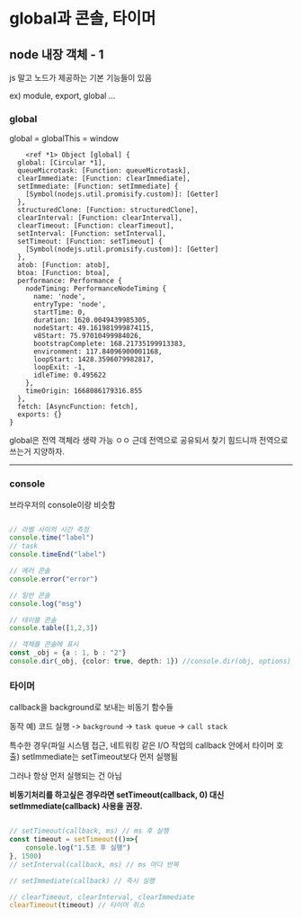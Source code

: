 # global과 콘솔, 타이머

## node 내장 객체 - 1

js 말고 노드가 제공하는 기본 기능들이 있음

ex) module, export, global ...

### global

global = globalThis = window

``` node
    <ref *1> Object [global] {
  global: [Circular *1],
  queueMicrotask: [Function: queueMicrotask],
  clearImmediate: [Function: clearImmediate],
  setImmediate: [Function: setImmediate] {
    [Symbol(nodejs.util.promisify.custom)]: [Getter]
  },
  structuredClone: [Function: structuredClone],
  clearInterval: [Function: clearInterval],
  clearTimeout: [Function: clearTimeout],
  setInterval: [Function: setInterval],
  setTimeout: [Function: setTimeout] {
    [Symbol(nodejs.util.promisify.custom)]: [Getter]
  },
  atob: [Function: atob],
  btoa: [Function: btoa],
  performance: Performance {
    nodeTiming: PerformanceNodeTiming {
      name: 'node',
      entryType: 'node',
      startTime: 0,
      duration: 1620.0049439985305,
      nodeStart: 49.161981999874115,
      v8Start: 75.97010499984026,
      bootstrapComplete: 168.21735199913383,
      environment: 117.84096900001168,
      loopStart: 1428.3596079982817,
      loopExit: -1,
      idleTime: 0.495622
    },
    timeOrigin: 1668086179316.855
  },
  fetch: [AsyncFunction: fetch],
  exports: {}
}
```

global은 전역 객체라 생략 가능 ㅇㅇ
근데 전역으로 공유되서 찾기 힘드니까 전역으로 쓰는거 지양하자.

---

### console

브라우저의 console이랑 비슷함

``` typescript

// 라벨 사이의 시간 측정
console.time("label")
// task
console.timeEnd("label")

// 에러 콘솔
console.error("error")

// 일반 콘솔
console.log("msg")

// 테이블 콘솔
console.table([1,2,3])

// 객체를 콘솔에 표시
const _obj = {a : 1, b : "2"}
console.dir(_obj, {color: true, depth: 1}) //console.dir(obj, options)

```

### 타이머

callback을 background로 보내는 비동기 함수들

동작 예) 코드 실행 -> `background` -> `task queue` -> `call stack`

특수한 경우(파일 시스템 접근, 네트워킹 같은 I/O 작업의 callback 안에서 타이머 호출)
setImmediate는 setTimeout보다 먼저 실행됨

그러나 항상 먼저 실행되는 건 아님

**비동기처리를 하고싶은 경우라면 setTimeout(callback, 0) 대신  setImmediate(callback) 사용을 권장.**

``` typescript

// setTimeout(callback, ms) // ms 후 실행
const timeout = setTimeout(()=>{
    console.log("1.5초 후 실행")
}, 1500)
// setInterval(callback, ms) // ms 마다 반복

// setImmediate(callback) // 즉시 실행

// clearTimeout, clearInterval, clearImmediate
clearTimeout(timeout) // 타이머 취소
```
